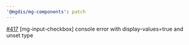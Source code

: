 ```yaml
---
'@mgdis/mg-components': patch
---
```


[#417](https://gitlab.mgdis.fr/core/core-ui/core-ui/-/issues/417) [mg-input-checkbox] console error with display-values=true and unset type
